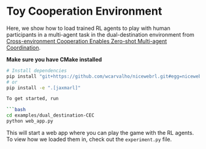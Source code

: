 # Toy Cooperation Environment

Here, we show how to load trained RL agents to play with human participants in a multi-agent task in the dual-destination environment from [Cross-environment Cooperation Enables Zero-shot Multi-agent Coordination](https://arxiv.org/abs/2504.12714).

**Make sure you have CMake installed**
```bash
# Install dependencies
pip install "git+https://github.com/wcarvalho/nicewebrl.git#egg=nicewebrl[jaxmarl]"
# or 
pip install -e ".[jaxmarl]"

To get started, run

```bash
cd examples/dual_destination-CEC
python web_app.py
```

This will start a web app where you can play the game with the RL agents. To view how we loaded them in, check out the `experiment.py` file.


